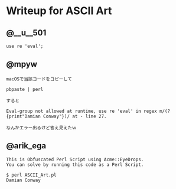 # Writeup for ASCII Art

## @\_\_u\_\_501

````
use re 'eval';
````

## @mpyw

````
macOSで当該コードをコピーして

pbpaste | perl

すると

Eval-group not allowed at runtime, use re 'eval' in regex m/(?{print"Damian Conway"})/ at - line 27.

なんかエラー出るけど答え見えたｗ
````

## @arik\_ega

````
This is Obfuscated Perl Script using Acme::EyeDrops.
You can solve by running this code as a Perl Script.

$ perl ASCII_Art.pl
Damian Conway

````
